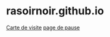 # rasoirnoir.github.io

[Carte de visite](https://rasoirnoir.github.io/carte_visite/)
[page de pause](https://rasoirnoir.github.io/pause/)
